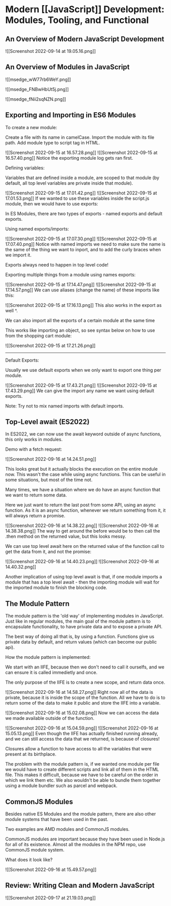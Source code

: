 # Modern [[JavaScript]] Development: Modules, Tooling, and Functional
## An Overview of Modern JavaScript Development

![[Screenshot 2022-09-14 at 19.05.16.png]]

## An Overview of Modules in JavaScript
![[msedge_wW77rb6WeY.png]]

![[msedge_FNBwHbUt5j.png]]

![[msedge_fNii2sqNZN.png]]

## Exporting and Importing in ES6 Modules
To create a new module:

Create a file with its name in camelCase. Import the module with its file path. Add module type to script tag in HTML.

![[Screenshot 2022-09-15 at 16.57.28.png]]
![[Screenshot 2022-09-15 at 16.57.40.png]]
Notice the exporting module log gets ran first.

Defining variables:

Variables that are defined inside a module, are scoped to that module (by default, all top level variables are private inside that module).

![[Screenshot 2022-09-15 at 17.01.42.png]]
![[Screenshot 2022-09-15 at 17.01.53.png]]
If we wanted to use these variables inside the script.js module, then we would have to use exports:

In ES Modules, there are two types of exports - named exports and default exports.

Using named exports/imports:

![[Screenshot 2022-09-15 at 17.07.30.png]]
![[Screenshot 2022-09-15 at 17.07.40.png]]
Notice with named imports we need to make sure the name is the same of the thing we want to inport, and to add the curly braces when we import it.

Exports always need to happen in top level code!

Exporting multiple things from a module using names exports:

![[Screenshot 2022-09-15 at 17.14.47.png]]
![[Screenshot 2022-09-15 at 17.14.57.png]]
We can use aliases (change the name) of these imports like this:

![[Screenshot 2022-09-15 at 17.16.13.png]]
This also works in the export as well ^.

We can also import all the exports of a certain module at the same time

This works like importing an object, so see syntax below on how to use from the shopping cart module:

![[Screenshot 2022-09-15 at 17.21.26.png]]

---------------------

Default Exports:

Usually we use default exports when we only want to export one thing per module.

![[Screenshot 2022-09-15 at 17.43.21.png]]
![[Screenshot 2022-09-15 at 17.43.29.png]]
We can give the import any name we want using default exports.

Note: Try not to mix named imports with default imports.

## Top-Level await (ES2022)
In ES2022, we can now use the await keyword outside of async functions, this only works in modules.

Demo with a fetch request:

![[Screenshot 2022-09-16 at 14.24.51.png]]

This looks great but it actually blocks the execution on the entire module now. This wasn't the case while using async functions. This can be useful in some situations, but most of the time not.

Many times, we have a situation where we do have an async function that we want to return some data.

Here we just want to return the last post from some API, using an async function. As it is an async function, whenever we return something from it, it will always return a promise. 

![[Screenshot 2022-09-16 at 14.38.22.png]]
![[Screenshot 2022-09-16 at 14.38.38.png]]
The way to get around the before would be to then call the .then method on the returned value, but this looks messy.

We can use top level await here on the returned value of the function call to get the data from it, and not the promise:

![[Screenshot 2022-09-16 at 14.40.23.png]]
![[Screenshot 2022-09-16 at 14.40.32.png]]

Another implication of using top level await is that, if one module imports a module that has a top level await - then the importing module will wait for the imported module to finish the blocking code.

## The Module Pattern
The module pattern is the 'old way' of implementing modules in JavaScript. Just like in regular modules, the main goal of the module pattern is to encapsulate functionality, to have private data and to expose a private API.

The best way of doing all that is, by using a function. Functions give us private data by default, and return values (which can become our public api).

How the module pattern is implemented:

We start with an IIFE, because then we don't need to call it ourselfs, and we can ensure it is called immedietly and once.

The only purpose of the IIFE is to create a new scope, and return data once.

![[Screenshot 2022-09-16 at 14.58.27.png]]
Right now all of the data is private, because it is inside the scope of the function.
All we have to do is to return some of the data to make it public and store the IIFE into a variable.

![[Screenshot 2022-09-16 at 15.02.08.png]]
Now we can access the data we made available outside of the function.

![[Screenshot 2022-09-16 at 15.04.59.png]]
![[Screenshot 2022-09-16 at 15.05.13.png]]
Even though the IIFE has actually finished running already, and we can still access the data that we returned, is because of closures! 

Closures allow a function to have access to all the variables that were present at its birthplace.

The problem with the module pattern is, if we wanted one module per file we would have to create different scripts and link all of them in the HTML file. This makes it difficult, because we have to be careful on the order in which we link them etc. We also wouldn't be able to bundle them together using a module bundler such as parcel and webpack.

## CommonJS Modules
Besides native ES Modules and the module pattern, there are also other module systems that have been used in the past.

Two examples are AMD modules and CommonJS modules.

CommonJS modules are important because they have been used in Node.js for all of its existence. Almost all the modules in the NPM repo, use CommonJS module system.

What does it look like?

![[Screenshot 2022-09-16 at 15.49.57.png]]

## Review: Writing Clean and Modern JavaScript
![[Screenshot 2022-09-17 at 21.19.03.png]]

